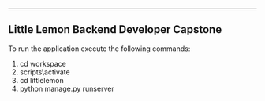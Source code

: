 ---------------------------------------
Little Lemon Backend Developer Capstone
---------------------------------------

To run the application execute the following commands: 
1. cd workspace
2. scripts\activate
3. cd littlelemon
4. python manage.py runserver
